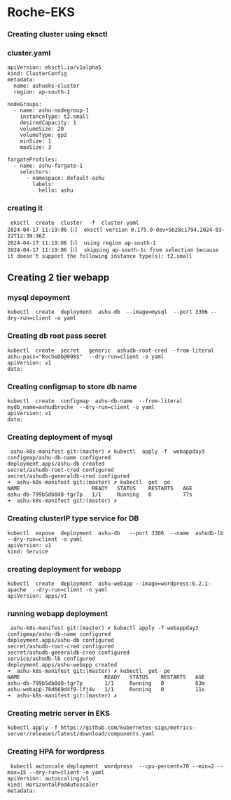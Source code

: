 # Roche-EKS

### Creating cluster using eksctl 

### cluster.yaml

```
apiVersion: eksctl.io/v1alpha5
kind: ClusterConfig
metadata:
  name: ashueks-cluster
  region: ap-south-1 

nodeGroups:
  - name: ashu-nodegroup-1
    instanceType: t2.small
    desiredCapacity: 1
    volumeSize: 20 
    volumeType: gp2 
    minSize: 1
    maxSize: 3 

fargateProfiles:
  - name: ashu-fargate-1 
    selectors: 
      - namespace: default-ashu 
        labels:
          hello: ashu

```

### creating it

```
 eksctl  create  cluster  -f  cluster.yaml 
2024-04-17 11:19:06 [ℹ]  eksctl version 0.175.0-dev+5b28c1794.2024-03-22T12:39:36Z
2024-04-17 11:19:06 [ℹ]  using region ap-south-1
2024-04-17 11:19:06 [ℹ]  skipping ap-south-1c from selection because it doesn't support the following instance type(s): t2.small
```

## Creating 2 tier webapp

### mysql depoyment 
```
kubectl  create  deployment  ashu-db  --image=mysql  --port 3306 --dry-run=client -o yaml
```
### Creating db root pass secret

```
kubectl  create  secret   generic  ashudb-root-cred --from-literal   ashu-pass="RocheDb@098$"  --dry-run=client -o yaml
apiVersion: v1
data:

```

### Creating configmap to store db name 

```
kubectl  create  configmap  ashu-db-name  --from-literal  mydb_name=ashudbroche  --dry-run=client -o yaml
apiVersion: v1
data:

```

### Creating deployment of mysql 

```
 ashu-k8s-manifest git:(master) ✗ kubectl  apply -f  webappday3
configmap/ashu-db-name configured
deployment.apps/ashu-db created
secret/ashudb-root-cred configured
secret/ashudb-generaldb-cred configured
➜  ashu-k8s-manifest git:(master) ✗ kubectl  get  po
NAME                       READY   STATUS    RESTARTS   AGE
ashu-db-799b5db8d8-tgr7p   1/1     Running   0          77s
➜  ashu-k8s-manifest git:(master) ✗ 
```


### Creating clusterIP type service for DB 

```
kubectl  expose  deployment  ashu-db   --port 3306  --name  ashudb-lb --dry-run=client -o yaml 
apiVersion: v1
kind: Service

```
### creating deployment for webapp

```
kubectl  create  deployment  ashu-webapp --image=wordpress:6.2.1-apache  --dry-run=client -o yaml 
apiVersion: apps/v1

```

### running webapp deployment 

```
 ashu-k8s-manifest git:(master) ✗ kubectl apply -f webappday3 
configmap/ashu-db-name configured
deployment.apps/ashu-db configured
secret/ashudb-root-cred configured
secret/ashudb-generaldb-cred configured
service/ashudb-lb configured
deployment.apps/ashu-webapp created
➜  ashu-k8s-manifest git:(master) ✗ kubectl  get  po
NAME                           READY   STATUS    RESTARTS   AGE
ashu-db-799b5db8d8-tgr7p       1/1     Running   0          83m
ashu-webapp-78d669d4f9-lfj4v   1/1     Running   0          11s
➜  ashu-k8s-manifest git:(master) ✗ 
```

### Creating metric server in EKS

```
kubectl apply -f https://github.com/kubernetes-sigs/metrics-server/releases/latest/download/components.yaml

```

### Creating HPA for wordpress 

```
 kubectl autoscale deployment  wordpress  --cpu-percent=70 --min=2 --max=15 --dry-run=client -o yaml 
apiVersion: autoscaling/v1
kind: HorizontalPodAutoscaler
metadata:

```

